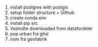 1. install postgres with postgis
2. setup folder structure + Github
3. create conda env
4. install pip src
5. Vejmidte downloaded from datafordeler
6. pop urban fra ghsl
7. osm fra geofabrik